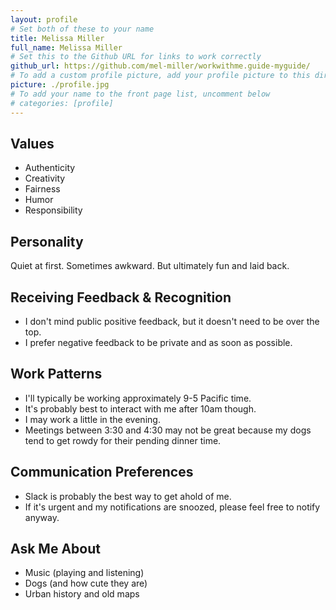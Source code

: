 ```yaml
---
layout: profile
# Set both of these to your name
title: Melissa Miller
full_name: Melissa Miller
# Set this to the Github URL for links to work correctly
github_url: https://github.com/mel-miller/workwithme.guide-myguide/
# To add a custom profile picture, add your profile picture to this directory, update, and uncomment the relative link below.
picture: ./profile.jpg
# To add your name to the front page list, uncomment below
# categories: [profile]
---
```


## Values

- Authenticity
- Creativity
- Fairness
- Humor
- Responsibility

## Personality

Quiet at first. Sometimes awkward. But ultimately fun and laid back.

## Receiving Feedback & Recognition

- I don't mind public positive feedback, but it doesn't need to be over the top.
- I prefer negative feedback to be private and as soon as possible. 

## Work Patterns

- I'll typically be working approximately 9-5 Pacific time. 
- It's probably best to interact with me after 10am though. 
- I may work a little in the evening.
- Meetings between 3:30 and 4:30 may not be great because my dogs tend to get rowdy for their pending dinner time.

## Communication Preferences

- Slack is probably the best way to get ahold of me.
- If it's urgent and my notifications are snoozed, please feel free to notify anyway.

## Ask Me About

- Music (playing and listening)
- Dogs (and how cute they are)
- Urban history and old maps
